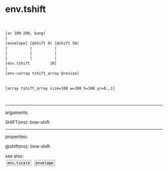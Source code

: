 # env.tshift

```


[ar 100 200, bang(
|
[envelope] [@shift 0( [@shift 50(
|          |          |
|          |          |
|          |          |
[env.tshift         10]
|
[env->array tshift_array @resize]


[array tshift_array size=100 w=300 h=100 yr=0..1]

            
```
---
arguments:

SHIFT(ms): time-shift<br>

---
properties:

@shift(ms): 
            time-shift<br>

see also:<br>
![env.tscale](img/object_env.tscale.png)
![envelope](img/object_envelope.png)
